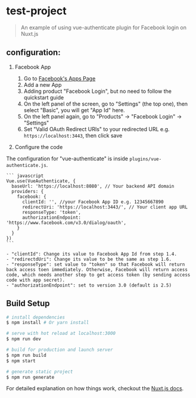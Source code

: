 # test-project

> An example of using vue-authenticate plugin for Facebook login on Nuxt.js

## configuration:

1. Facebook App

    1. Go to [Facebook's Apps Page](https://developers.facebook.com/apps)
    2. Add a new App
    3. Adding product "Facebook Login", but no need to follow the quickstart guide
    4. On the left panel of the screen, go to "Settings" (the top one), then select "Basic", you will get "App Id" here.
    5. On the left panel again, go to "Products" -> "Facebook Login" -> "Settings"
    6. Set "Valid OAuth Redirect URIs" to your redirected URL e.g. `https://localhost:3443`, then click save

2. Configure the code

The configuration for "vue-authenticate" is inside `plugins/vue-authenticate.js`.

    ``` javascript
    Vue.use(VueAuthenticate, {
      baseUrl: 'https://localhost:8080', // Your backend API domain
      providers: {
        facebook: {
          clientId: '', //your Facebook App ID e.g. 12345667890
          redirectUri: 'https://localhost:3443/', // Your client app URL
          responseType: 'token',
          authorizationEndpoint: 'https://www.facebook.com/v3.0/dialog/oauth',
        }
      }
    })
    ```

    - "clientId": Change its value to Facebook App Id from step 1.4.
    - "redirectdUri": Change its value to be the same as step 1.6.
    - "responseType": set value to "token" so that Facebook will return back access toen immediately. Otherwise, Facebook will return access code, which needs another step to get access token (by sending access code with app secret).
    - "authorizationEndpoint": set to version 3.0 (default is 2.5)

## Build Setup

``` bash
# install dependencies
$ npm install # Or yarn install

# serve with hot reload at localhost:3000
$ npm run dev

# build for production and launch server
$ npm run build
$ npm start

# generate static project
$ npm run generate
```

For detailed explanation on how things work, checkout the [Nuxt.js docs](https://github.com/nuxt/nuxt.js).

